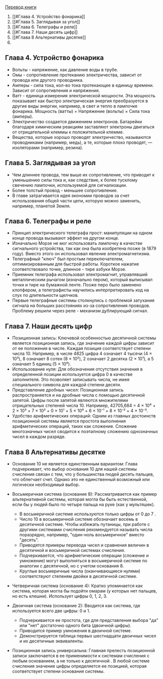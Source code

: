 [Перевод книги](https://ru.wikipedia.org/wiki/%D0%9A%D0%BE%D0%B4._%D0%A2%D0%B0%D0%B9%D0%BD%D1%8B%D0%B9_%D1%8F%D0%B7%D1%8B%D0%BA_%D0%B8%D0%BD%D1%84%D0%BE%D1%80%D0%BC%D0%B0%D1%82%D0%B8%D0%BA%D0%B8)

1. [[#Глава 4. Устройство фонарика]]
2. [[#Глава 5. Заглядывая за угол]]
3. [[#Глава 6. Телеграфы и реле]]
4. [[#Глава 7. Наши десять цифр]]
5. [[#Глава 8 Альтернативы десятке]]
6. 

## Глава 4. Устройство фонарика

* Вольты - напряжение, как давление воды в трубе. 
* Омы - сопротивление протеканию электричества, зависит от провода или другого проводника.
* Амперы - сила тока, кол-во тока протекающее в единицу времени. Зависит от сопротивления и напряжения.
* Ватт - единица измерения электрической мощности. Эта мощность показывает как быстро электрическая энергия преобразуется в другие виды энергии, например, в свет и тепло в лампочке фонарика. Мощность (ватты) = Напряжение (вольты) × Сила тока (амперы).
* Электричество создается движением электронов. Батарейки благодаря химическим реакциям заставляют электроны двигаться от отрицательной клеммы к положительной клемме.
* Вещества, которые хорошо проводят электричество, называются проводниками (например, медь), а те, которые плохо проводят, — изоляторами (например, резина).

## Глава 5. Заглядывая за угол

* Чем длиннее провода, тем выше их сопротивление, что приводит к уменьшению силы тока и, как следствие, к более тусклому свечению лампочки, используемой для сигнализации.
* Более толстый провод - меньшее сопротивление.
* В главе затрагивается идея экономии проводов за счет использования общей части цепи, которую можно заменить, например, планетой Земля.

## Глава 6. Телеграфы и реле

* Принцип электрического телеграфа прост: манипуляции на одном конце провода вызывают эффект на другом конце.
* Изначально Морзе не мог использовать лампочку в качестве сигнального устройства, так как она была изобретена позже (в 1879 году). Вместо этого он использовал явление электромагнетизма.
* Телеграфный "ключ" был простым переключателем, оптимизированным для быстрой работы. Короткое нажатие соответствовало точке, длинное - тире азбуки Морзе.
* Приемник телеграфа использовал электромагнит, управлявший металлическим рычагом (изначально пером), который выписывал точки и тире на бумажной ленте. Позже перо было заменено клопфером, а телеграфисты научились интерпретировать код на слух по длительности щелчков.
* Первые телеграфные системы столкнулись с проблемой затухания сигнала на больших расстояниях из-за сопротивления проводов. Проблему решили через реле - механизм дублирующий сигнал.

## Глава 7. Наши десять цифр

* Позиционная запись: Ключевой особенностью десятичной системы является позиционная запись, где значение каждой цифры зависит от ее положения в числе. Каждая позиция соответствует степени числа 10. Например, в числе 4825 цифра 4 означает 4 тысячи (4 × 10³), 8 означает 8 сотен (8 × 10²), 2 означает 2 десятка (2 × 10¹), а 5 означает 5 единиц (5 × 10⁰).
* Использование нуля: Для обозначения отсутствия значения в определенной позиции используется цифра 0 в качестве заполнителя. Это позволяет записывать числа, не имея специального символа для каждой степени десяти.
* Представление дробных чисел: Позиционная запись распространяется и на дробные числа с помощью десятичной запятой. Цифры после запятой являются множителями отрицательных степеней числа 10. Например, 42705,684 = 4 × 10⁴ + 2 × 10³ + 7 × 10² + 0 × 10¹ + 5 × 10⁰ + 6 × 10⁻¹ + 8 × 10⁻² + 4 × 10⁻³.
* Удобство арифметических операций: Одним из главных достоинств позиционной системы является простота выполнения арифметических операций, таких как сложение. Сложение многозначных чисел сводится к поэтапному сложению однозначных чисел в каждом разряде.

## Глава 8 Альтернативы десятке

  
* Основание 10 не является единственным вариантом: Глава подчеркивает, что выбор основания 10 для нашей системы счисления связан с тем, что у большинства людей десять пальцев, что облегчает счет. Однако это не единственный возможный или логически необходимый выбор.
* Восьмеричная система (основание 8): Рассматривается как пример альтернативной системы, которая могла бы быть естественной, если бы у людей было по четыре пальца на руке (как у мультяшек).

	* В восьмеричной системе используются только цифры от 0 до 7 .
	* Число 10 в восьмеричной системе обозначает восемь в десятичной системе. Чтобы избежать путаницы, при работе с другими системами счисления рекомендуется называть числа поразрядно, например, "один-ноль восьмеричное" вместо "десять".
	* Приводятся примеры перевода чисел и сравнения величин в десятичной и восьмеричной системах счисления.
	* Подчеркивается, что арифметические операции (сложение и умножение) могут выполняться в восьмеричной системе по аналогии с десятичной, но с учетом основания 8.
	* Круглые восьмеричные числа (оканчивающиеся нулями) соответствуют степеням двойки в десятичной системе.
* Четверичная система (основание 4): Кратко упоминается как система, которая могла бы подойти омарам (у которых нет пальцев, но есть клешни). Использует цифры 0, 1, 2, 3. 
* Двоичная система (основание 2): Вводится как система, где используется всего две цифры: 0 и 1.
	* Подчеркивается ее простота, где для представления выбора "да" или "нет" достаточно одного бита (двоичной цифры).
	* Приводится пример умножения в двоичной системе.
	* Демонстрируется таблица первых шестнадцати двоичных чисел и их десятичные эквиваленты.
* Позиционная запись универсальна: Главная прелесть позиционной записи заключается в ее применимости к системам счисления с любым основанием, а не только к десятичной . В любой системе счисления значение цифры определяется ее позицией, которая соответствует степени основания системы.